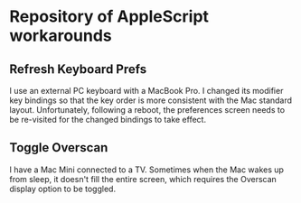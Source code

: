 Repository of AppleScript workarounds
=====================================

Refresh Keyboard Prefs
----------------------

I use an external PC keyboard with a MacBook Pro. I changed its
modifier key bindings so that the key order is more consistent with
the Mac standard layout. Unfortunately, following a reboot, the
preferences screen needs to be re-visited for the changed bindings to
take effect.

Toggle Overscan 
---------------

I have a Mac Mini connected to a TV. Sometimes when the Mac wakes up
from sleep, it doesn't fill the entire screen, which requires the
Overscan display option to be toggled.
